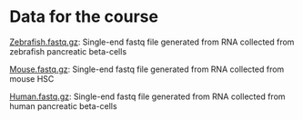 Data for the course
===================

[Zebrafish.fastq.gz](https://github.com/sumeetpalsingh/NGS_Course/raw/master/Data/Zebrafish.fastq.gz): Single-end fastq file generated from RNA collected from zebrafish pancreatic beta-cells

[Mouse.fastq.gz](https://github.com/sumeetpalsingh/NGS_Course/raw/master/Data/Mouse.fastq.gz): Single-end fastq file generated from RNA collected from mouse HSC

[Human.fastq.gz](https://github.com/sumeetpalsingh/NGS_Course/raw/master/Data/Human.fastq.gz): Single-end fastq file generated from RNA collected from human pancreatic beta-cells

